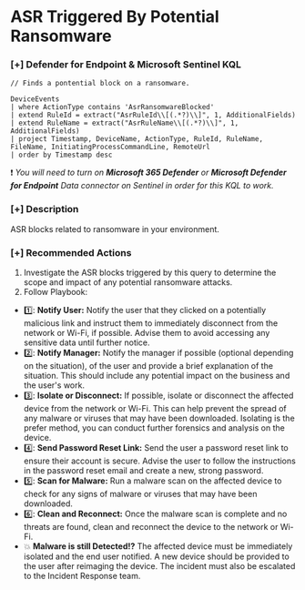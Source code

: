 # ASR Triggered By Potential Ransomware 

### [+] Defender for Endpoint & Microsoft Sentinel KQL
```
// Finds a pontential block on a ransomware.

DeviceEvents
| where ActionType contains 'AsrRansomwareBlocked'
| extend RuleId = extract("AsrRuleId\\[(.*?)\\]", 1, AdditionalFields)
| extend RuleName = extract("AsrRuleName\\[(.*?)\\]", 1, AdditionalFields)
| project Timestamp, DeviceName, ActionType, RuleId, RuleName, FileName, InitiatingProcessCommandLine, RemoteUrl
| order by Timestamp desc
```
:exclamation: *You will need to turn on **Microsoft 365 Defender** or **Microsoft Defender for Endpoint** Data connector on Sentinel in order for this KQL to work.*

### [+] Description 
ASR blocks related to ransomware in your environment.

### [+] Recommended Actions
1. Investigate the ASR blocks triggered by this query to determine the scope and impact of any potential ransomware attacks.
2. Follow Playbook:

- 1️⃣: **Notify User:** Notify the user that they clicked on a potentially malicious link and instruct them to immediately disconnect from the network or Wi-Fi, if possible. Advise them to avoid accessing any sensitive data until further notice.
- 2️⃣: **Notify Manager:** Notify the manager if possible (optional depending on the situation), of the user and provide a brief explanation of the situation. This should include any potential impact on the business and the user's work.
- 3️⃣: **Isolate or Disconnect:** If possible, isolate or disconnect the affected device from the network or Wi-Fi. This can help prevent the spread of any malware or viruses that may have been downloaded. Isolating is the prefer method, you can conduct further forensics and analysis on the device.
- 4️⃣: **Send Password Reset Link:** Send the user a password reset link to ensure their account is secure. Advise the user to follow the instructions in the password reset email and create a new, strong password.
- 5️⃣: **Scan for Malware:** Run a malware scan on the affected device to check for any signs of malware or viruses that may have been downloaded.
- 6️⃣: **Clean and Reconnect:** Once the malware scan is complete and no threats are found, clean and reconnect the device to the network or Wi-Fi.
- 💥 **Malware is still Detected!?** The affected device must be immediately isolated and the end user notified. A new device should be provided to the user after reimaging the device. The incident must also be escalated to the Incident Response team.

